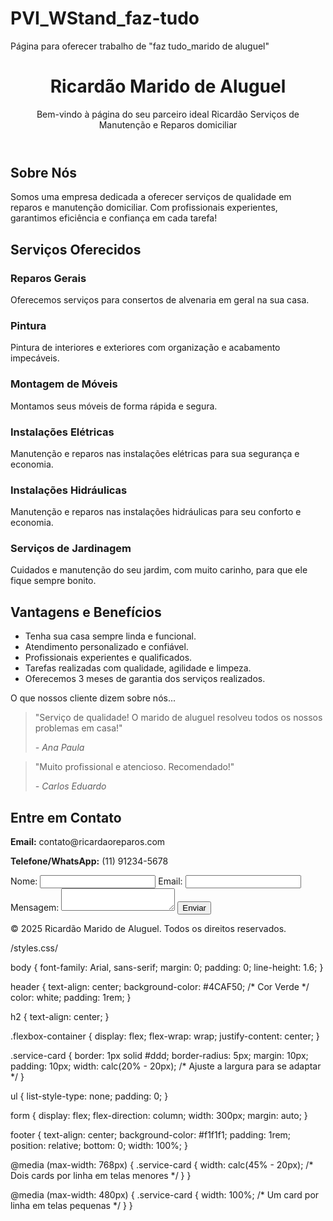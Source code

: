 # PVI_WStand_faz-tudo
Página para oferecer trabalho de "faz tudo_marido de aluguel"

<!DOCTYPE html>
<html lang="pt-BR">
<head>
  <meta charset="UTF-8">
  <meta name="viewport" content="width=device-width, initial-scale=1.0">
  <title>Marido de Aluguel - Faz Tudo</title>
  <link rel="stylesheet" href="styles.css">
</head>

<body>
<header>
  <h1>Ricardão Marido de Aluguel</h1>
    <p>Bem-vindo à página do seu parceiro ideal Ricardão Serviços de Manutenção e Reparos domiciliar</p>
</header>

<section id="sobre">
  <h2>Sobre Nós</h2>
    <p>Somos uma empresa dedicada a oferecer serviços de qualidade em reparos e manutenção domiciliar. Com profissionais experientes, garantimos eficiência e confiança em cada tarefa!</p>
</section>

<section id="servicos">
  <h2>Serviços Oferecidos</h2>
  <div class="flexbox-container">
    <div class="service-card">
      <h3>Reparos Gerais</h3>
      <p>Oferecemos serviços para consertos de alvenaria em geral na sua casa.</p>
    </div>
    <div class="service-card">
      <h3>Pintura</h3>
      <p>Pintura de interiores e exteriores com organização e acabamento impecáveis.</p>
    </div>
    <div class="service-card">
      <h3>Montagem de Móveis</h3>
      <p>Montamos seus móveis de forma rápida e segura.</p>
    </div>
    <div class="service-card">
      <h3>Instalações Elétricas</h3>
      <p>Manutenção e reparos nas instalações elétricas para sua segurança e economia.</p>
    </div>
    <div class="service-card">
      <h3>Instalações Hidráulicas</h3>
      <p>Manutenção e reparos nas instalações hidráulicas para seu conforto e economia.</p>
    </div>
    <div class="service-card">
      <h3>Serviços de Jardinagem</h3>
      <p>Cuidados e manutenção do seu jardim, com muito carinho, para que ele fique sempre bonito.</p>
    </div>
  </div>
</section>

<section id="vantagens">
  <h2>Vantagens e Benefícios</h2>
  <ul>
    <li>Tenha sua casa sempre linda e funcional.</li>
    <li>Atendimento personalizado e confiável.</li>
    <li>Profissionais experientes e qualificados.</li>
    <li>Tarefas realizadas com qualidade, agilidade e limpeza.</li>
    <li>Oferecemos 3 meses de garantia dos serviços realizados.</li>
  </ul>
</section>

<section id="depoimentos"
  <h2>O que nossos cliente dizem sobre nós...</h2>
  <blockquote>
    <p>"Serviço de qualidade! O marido de aluguel resolveu todos os nossos problemas em casa!"</p>
    <cite>- Ana Paula</cite>
  </blockquote>
  <blockquote>
    <p>"Muito profissional e atencioso. Recomendado!"</p>
    <cite>- Carlos Eduardo</cite>
  </blockquote>
</section>

<section id="contato">
  <h2>Entre em Contato</h2>
    <p><strong>Email:</strong> contato@ricardaoreparos.com</p>
    <p><strong>Telefone/WhatsApp:</strong> (11) 91234-5678</p>
  
  <form>
    <label for="nome">Nome:</label>
    <input type="text" id="nome" name="nome" required>
    <label for="email">Email:</label>
    <input type="email" id="email" name="email" required>
    <label for="mensagem">Mensagem:</label>
    <textarea id="mensagem" name="mensagem" required></textarea>
    <button type="submit">Enviar</button>
  </form>
</section>

<footer>
  <p>© 2025 Ricardão Marido de Aluguel. Todos os direitos reservados.</p>
</footer>

</body>
</html>


/styles.css/

body {
  font-family: Arial, sans-serif;
  margin: 0;
  padding: 0;
  line-height: 1.6;
}

header {
  text-align: center;
  background-color: #4CAF50; /* Cor Verde */
  color: white;
  padding: 1rem;
}

h2 {
  text-align: center;
}

.flexbox-container {
  display: flex;
  flex-wrap: wrap;
  justify-content: center;
}

.service-card {
  border: 1px solid #ddd;
  border-radius: 5px;
  margin: 10px;
  padding: 10px;
  width: calc(20% - 20px); /* Ajuste a largura para se adaptar */
}

ul {
  list-style-type: none;
  padding: 0;
}

form {
  display: flex;
  flex-direction: column;
  width: 300px;
  margin: auto;
}

footer {
  text-align: center;
  background-color: #f1f1f1;
  padding: 1rem;
  position: relative;
  bottom: 0;
  width: 100%;
}

@media (max-width: 768px) {
  .service-card {
      width: calc(45% - 20px); /* Dois cards por linha em telas menores */
  }
}

@media (max-width: 480px) {
  .service-card {
      width: 100%; /* Um card por linha em telas pequenas */
  }
}





